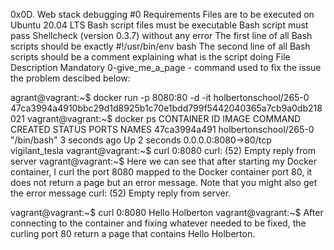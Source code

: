 0x0D. Web stack debugging #0
Requirements
Files are to be executed on Ubuntu 20.04 LTS
Bash script files must be executable
Bash script must pass Shellcheck (version 0.3.7) without any error
The first line of all Bash scripts should be exactly #!/usr/bin/env bash
The second line of all Bash scripts should be a comment explaining what is the script doing
File Description
Mandatory
0-give_me_a_page - command used to fix the issue the problem descibed below:

agrant@vagrant:~$ docker run -p 8080:80 -d -it holbertonschool/265-0
47ca3994a4910bbc29d1d8925b1c70e1bdd799f5442040365a7cb9a0db218021
vagrant@vagrant:~$ docker ps
CONTAINER ID        IMAGE                   COMMAND             CREATED             STATUS              PORTS                  NAMES
47ca3994a491        holbertonschool/265-0   "/bin/bash"         3 seconds ago       Up 2 seconds        0.0.0.0:8080->80/tcp   vigilant_tesla
vagrant@vagrant:~$ curl 0:8080
curl: (52) Empty reply from server
vagrant@vagrant:~$
Here we can see that after starting my Docker container, I curl the port 8080 mapped to the Docker container port 80, it does not return a page but an error message. Note that you might also get the error message curl: (52) Empty reply from server.

vagrant@vagrant:~$ curl 0:8080
Hello Holberton
vagrant@vagrant:~$
After connecting to the container and fixing whatever needed to be fixed, the curling port 80 return a page that contains Hello Holberton.
